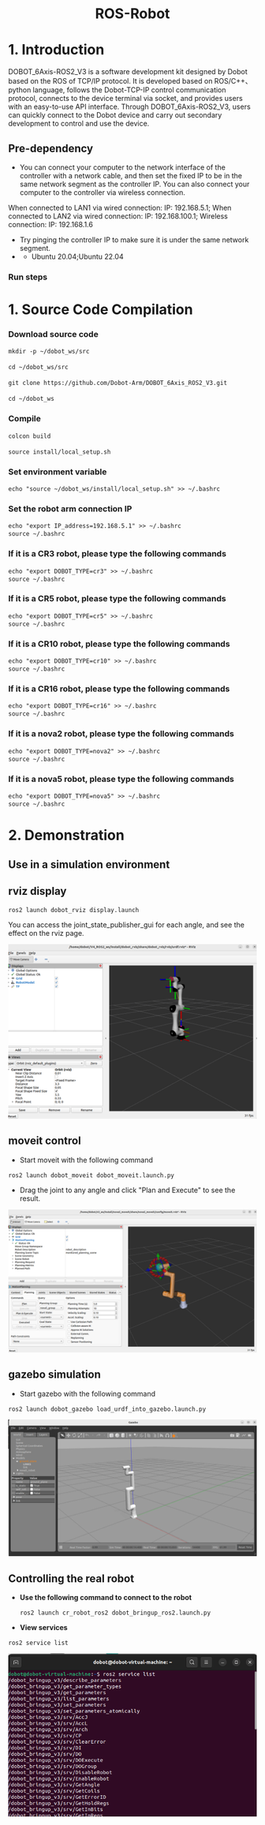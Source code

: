 # <center>ROS-Robot</center>
# 1. Introduction

DOBOT_6Axis-ROS2_V3 is a software development kit designed by Dobot based on the ROS of TCP/IP protocol. It is developed based on ROS/C++、python language, follows the Dobot-TCP-IP control communication protocol, connects to the device terminal via socket, and provides users with an easy-to-use API interface. Through DOBOT_6Axis-ROS2_V3, users can quickly connect to the Dobot device and carry out secondary development to control and use the device.



## Pre-dependency

* You can connect your computer to the network interface of the controller with a network cable, and then set the fixed IP to be in the same network segment as the controller IP. You can also connect your computer to the controller via wireless connection.

When connected to LAN1 via wired connection: IP: 192.168.5.1; When connected to LAN2 via wired connection: IP: 192.168.100.1; Wireless connection: IP: 192.168.1.6

* Try pinging the controller IP to make sure it is under the same network segment.
* * Ubuntu 20.04;Ubuntu 22.04

### Run steps

# 1. Source Code Compilation

### Download source code

```
mkdir -p ~/dobot_ws/src

cd ~/dobot_ws/src

git clone https://github.com/Dobot-Arm/DOBOT_6Axis_ROS2_V3.git

cd ~/dobot_ws
```

### Compile

```
colcon build

source install/local_setup.sh
```
### Set environment variable

```
echo "source ~/dobot_ws/install/local_setup.sh" >> ~/.bashrc
```

### Set the robot arm connection IP
```
echo "export IP_address=192.168.5.1" >> ~/.bashrc
source ~/.bashrc
```
### If it is a CR3 robot, please type the following commands

```
echo "export DOBOT_TYPE=cr3" >> ~/.bashrc
source ~/.bashrc
```

### If it is a CR5 robot, please type the following commands

```
echo "export DOBOT_TYPE=cr5" >> ~/.bashrc
source ~/.bashrc
```

### If it is a CR10 robot, please type the following commands

```
echo "export DOBOT_TYPE=cr10" >> ~/.bashrc
source ~/.bashrc
```

### If it is a CR16 robot, please type the following commands

```
echo "export DOBOT_TYPE=cr16" >> ~/.bashrc
source ~/.bashrc
```
### If it is a nova2 robot, please type the following commands

```
echo "export DOBOT_TYPE=nova2" >> ~/.bashrc
source ~/.bashrc
```
### If it is a nova5 robot, please type the following commands

```
echo "export DOBOT_TYPE=nova5" >> ~/.bashrc
source ~/.bashrc
```
# 2. Demonstration

## Use in a simulation environment

## rviz display

```
ros2 launch dobot_rviz display.launch
```

You can access the joint_state_publisher_gui for each angle, and see the effect on the rviz page.

![rviz](/image/rviz.jpg)

## moveit control

* Start moveit with the following command

```
ros2 launch dobot_moveit dobot_moveit.launch.py
```

* Drag the joint to any angle and click "Plan and Execute" to see the result.

![moveit](/image/moveit.jpg)

## gazebo simulation

* Start gazebo with the following command

```
ros2 launch dobot_gazebo load_urdf_into_gazebo.launch.py 
```
![gazebo](/image/gazebo.jpg)

##  Controlling the real robot

* **Use the following command to connect to the robot**

  ```
  ros2 launch cr_robot_ros2 dobot_bringup_ros2.launch.py
  ```

* **View services**
```
ros2 service list
```
![service](/image/service.jpg)
